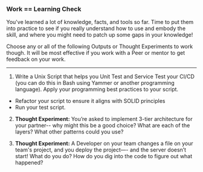 ### Work == Learning Check 

You've learned a lot of knowledge, facts, and tools so far. Time to put them into practice to see if you really understand how to use and embody the skill, and where you might need to patch up some gaps in your knowledge! 

Choose any or all of the following Outputs or Thought Experiments to work though. It will be most effective if you work with a Peer or mentor to get feedback on your work. 

---

1. Write a Unix Script that helps you Unit Test and Service Test your CI/CD (you can do this in Bash using Yammer or another programming language). Apply your programming best practices to your script.  
- Refactor your script to ensure it aligns with SOLID principles
- Run your test script. 

2. **Thought Experiment:** You’re asked to implement 3-tier architecture for your partner-- why might this be a good choice? What are each of the layers? What other patterns could you use?

3. **Thought Experiment:** A Developer on your team changes a file on your team's project, and you deploy the project—- and the server doesn’t start! What do you do? How do you dig into the code to figure out what happened?
